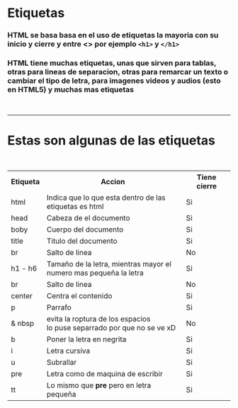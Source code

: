 # Etiquetas

### HTML se basa basa en el uso de etiquetas la mayoria con su inicio y cierre y entre <> por ejemplo `<h1>` y `</h1>`

### HTML tiene muchas etiquetas, unas que sirven para tablas, otras para lineas de separacion, otras para remarcar un texto o cambiar el tipo de letra, para imagenes videos y audios (esto en HTML5) y muchas mas etiquetas
<br>
<hr>

# Estas son algunas de las etiquetas 
<br>

<table style="width:100%">
  <tr>
    <th>Etiqueta</th>
    <th>Accion</th>
    <th>Tiene cierre</th>
  </tr>
  <tr>
    <td>html</td>
    <td>Indica que lo que esta dentro de las<br> etiquetas es html</td>
    <td>Si</td>
  </tr>
  <tr>
    <td>head</td>
    <td>Cabeza de el documento</td>
    <td>Si</td>
  </tr>
  <tr>
    <td>boby</td>
    <td>Cuerpo del documento</td>
    <td>Si</td>
  </tr>
  <tr>
    <td>title</td>
    <td>Titulo del documento</td>
    <td>Si</td>
  </tr>
  <tr>
    <td>br</td>
    <td>Salto de linea</td>
    <td>No</td>
  </tr>
  <tr>
    <td>h1 - h6</td>
    <td>Tamaño de la letra, mientras mayor el<br> numero mas pequeña la letra</td>
    <td>Si</td>
  </tr>
  <tr>
    <td>br</td>
    <td>Salto de linea</td>
    <td>No</td>
  </tr>
  <tr>
    <td>center</td>
    <td>Centra el contenido</td>
    <td>Si</td>
  </tr>
  <tr>
    <td>p</td>
    <td>Parrafo</td>
    <td>Si</td>
  </tr>
  <tr>
    <td>& nbsp</td>
    <td>evita la roptura de los espacios<br>lo puse separrado por que no se ve xD</td>
    <td>No</td>
  </tr>
  <tr>
    <td>b</td>
    <td>Poner la letra en negrita</td>
    <td>Si</td>
  </tr>
  <tr>
    <td>i</td>
    <td>Letra cursiva</td>
    <td>Si</td>
  </tr>
  <tr>
    <td>u</td>
    <td>Subrallar</td>
    <td>Si</td>
  </tr>
  <tr>
    <td>pre</td>
    <td>Letra como de maquina de escribir</td>
    <td>Si</td>
  </tr>
  <tr>
    <td>tt</td>
    <td>Lo mismo que <b>pre</b> pero en letra pequeña</td>
    <td>Si</td>
  </tr>
</table>